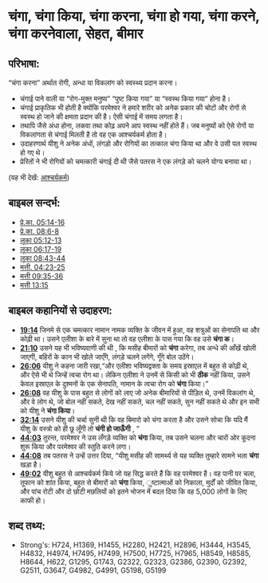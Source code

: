 # चंगा, चंगा किया, चंगा करना, चंगा हो गया, चंगा करने, चंगा करनेवाला, सेहत, बीमार #

## परिभाषा: ##

“चंगा करना” अर्थात रोगी, अन्धा या विकलांग को स्वस्थ्य प्रदान करना।

* चंगाई पाने वाली या “रोग-मुक्त मनुष्य” “पुष्ट किया गया” या “स्वस्थ किया गया” होना है।
* चंगाई प्राकृतिक भी होती है क्योंकि परमेश्वर ने हमारे शरीर को अनेक प्रकार की चोटों और रोगों से स्वस्थ हो जाने की क्षमता प्रदान की है। ऐसी चंगाई में समय लगता है।
* तथापि जैसे अंधा होना, लकवा तथा कोढ़ अपने आप स्वस्थ नहीं होते हैं। जब मनुष्यों को ऐसे रोगों या विकलांगता से चंगाई मिलती है तो वह एक आश्चर्यकर्म होता है।
* उदाहरणार्थ यीशु ने अनेक अंधों, लंगड़ो और रोगियों का तत्काल चंगा किया था और वे उसी पल स्वस्थ हो गए थे।
* प्रेरितों ने भी रोगियों को चमत्कारी चंगाई दी थी जैसे पतरस ने एक लंगड़े को चलने योग्य बनाया था। 

(यह भी देखें: [आश्चर्यकर्म](../kt/miracle.md))

## बाइबल सन्दर्भ: ##

* [प्रे.का. 05:14-16](rc://hi/tn/help/act/05/14)
* [प्रे.का. 08:6-8](rc://hi/tn/help/act/08/06)
* [लूका 05:12-13](rc://hi/tn/help/luk/05/12)
* [लूका 06:17-19](rc://hi/tn/help/luk/06/17)
* [लूका 08:43-44](rc://hi/tn/help/luk/08/43)
* [मत्ती. 04:23-25](rc://hi/tn/help/mat/04/23)
* [मत्ती 09:35-36](rc://hi/tn/help/mat/09/35)
* [मत्ती 13:15](rc://hi/tn/help/mat/13/15)

## बाइबल कहानियों से उदाहरण: ##

* __[19:14](rc://hi/tn/help/obs/19/14)__ जिनमे से एक चमत्कार नामान नामक व्यक्ति के जीवन में हुआ, वह शत्रुओं का सेनापति था और कोढ़ी था। उसने एलीशा के बारे में सुना था तो वह एलीशा के पास गया कि वह उसे __चंगा क__।
* __[21:10](rc://hi/tn/help/obs/21/10)__ उसने यह भी भविष्यवाणी की थी , कि मसीह बीमारों को __चंगा__ करेगा, तब अन्धे की आँखें खोली जाएगी, बहिरों के कान भी खोले जाएँगे, लंगड़े चलने लगेंगे, गूँगे बोल उठेंगे।
* __[26:06](rc://hi/tn/help/obs/26/06)__ यीशु ने कहना जारी रखा,“और एलीशा भविष्यद्वक्ता के समय इस्राएल में बहुत से कोढ़ी थे, और ऐसे भी थे जिन्हें त्वचा रोग था। लेकिन एलीशा ने उनमें से किसी को भी __ठीक__ नहीं किया, उसने केवल इस्राएल के दुश्मनों के एक सेनापति, नामान के त्वचा रोग को __चंगा__ किया।”
* __[26:08](rc://hi/tn/help/obs/26/08)__ वह यीशु के पास बहुत से लोगों को लाए जो अनेक बीमारियों से पीड़ित थे, उनमें विकलांग थे, और वे लोग थे, जो बोल नहीं सकते, देख नहीं सकते, चल नहीं सकते, सुन नहीं सकते थे और इन सभी को यीशु ने __चंगा किया__।
* __[32:14](rc://hi/tn/help/obs/32/14)__ उसने यीशु की चर्चा सुनी थी कि वह बिमारो को चंगा करता है और उसने सोचा कि यदि मैं यीशु के वस्त्रो को ही छू लूँगी तो __चंगी हो जाऊँगी__ , ”
* __[44:03](rc://hi/tn/help/obs/44/03)__ तुरन्त, परमेश्वर ने उस लँगड़े व्यक्ति को __चंगा__ किया, तब उसने चलना और चारों ओर कूदना शुरू किया और परमेश्वर की स्तुति करने लगा।
* __[44:08](rc://hi/tn/help/obs/44/08)__ तब पतरस ने उन्हें उत्तर दिया, “यीशु मसीह की सामर्थ्य से यह व्यक्ति तुम्हारे सामने भला __चंगा__ खड़ा है।
* __[49:02](rc://hi/tn/help/obs/49/02)__ यीशु बहुत से आश्चर्यकर्म किये जो यह सिद्ध करते हैं कि वह परमेश्वर है। वह पानी पर चला, तूफान को शांत किया, बहुत से बीमारों को __चंगा__ किया, ुष्टात्माओं को निकाला, मुर्दों को जीवित किया, और पांच रोटी और दो छोटी मछलियों को इतने भोजन में बदल दिया कि वह 5,000 लोगों के लिए काफी हो।

## शब्द तथ्य: ##

* Strong's: H724, H1369, H1455, H2280, H2421, H2896, H3444, H3545, H4832, H4974, H7495, H7499, H7500, H7725, H7965, H8549, H8585, H8644, H622, G1295, G1743, G2322, G2323, G2386, G2390, G2392, G2511, G3647, G4982, G4991, G5198, G5199

